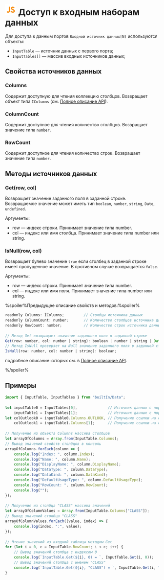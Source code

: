 # ![](../../../media/app/icons/component-18/component-default-55.svg) Доступ к входным наборам данных

Для доступа к данным портов `Входной источник данных[N]` используются объекты:

- `InputTable` — источник данных с первого порта;
- `InputTables[]` — массив входных источников данных;

## Свойства источников данных

### Columns

Содержит доступную для чтения коллекцию столбцов. Возвращает объект типа `IColumns` (см. [Полное описание API](./api-description.md)).

### ColumnCount

Содержит доступное для чтения количество столбцов.  Возвращает значение типа `number`.

### RowCount

Содержит доступное для чтения количество строк. Возвращает значение типа `number`.

## Методы источников данных

### Get(row, col)

Возвращает значение заданного поля в заданной строке. Возвращаемое значение может иметь тип `boolean`, `number`, `string`, `Date`, `undefined`.

Аргументы:

- row — индекс строки. Принимает значение типа number.
- col — индекс или имя столбца. Принимает значение типа number или string.

### IsNull(row, col)

Возвращает булево значение `true` если столбец в заданной строке имеет пропущенное значение. В противном случае возвращается `false`.

Аргументы:

- row — индекс строки. Принимает значение типа number.
- col — индекс или имя поля. Принимает значение типа number или string.

%spoiler%Предыдущее описание свойств и методов:%spoiler%

```javascript
readonly Columns: IColumns;         // Столбцы источника данных
readonly ColumnCount: number;       // Количество столбцов источника данных
readonly RowCount: number;          // Количество строк источника данных
    
// Метод Get возвращает значение заданного поля в заданной строке
Get(row: number, col: number | string): boolean | number | string | Date | undefined;
// Метод IsNull проверяет на Null значение заданного поля в заданной строке
IsNull(row: number, col: number | string): boolean;
```

подробное описание которых см. в [Полное описание API](./api-description.md).

%/spoiler%

## Примеры

```javascript
import { InputTable, InputTables } from "builtIn/Data";

let inputTable0 = InputTables[0],              // Источник данных с порта №1
    inputTable1 = InputTables[1];              // Источник данных с порта №2
let colOutlook0 = inputTable0.Columns.OUTLOOK, // Получение ссылки на столбец по имени
    colOutlook1 = inputTable1.Columns[1];      // Получение ссылки на столбец по индексу

// Получение из объекта Columns массива столбцов
let arrayOfColumns = Array.from(InputTable.Columns);
// Вывод значений свойств столбцов в консоль
arrayOfColumns.forEach(column => {
    console.log("Index: ", column.Index);
    console.log("Name: ", column.Name);
    console.log("DisplayName: ", column.DisplayName);
    console.log("DataType: ", column.DataType);
    console.log("DataKind: ", column.DataKind);
    console.log("DefaultUsageType: ", column.DefaultUsageType);
    console.log("RowCount: ", column.RowCount);
    console.log("");
});

// Получение из столбца "CLASS" массива значений
let arrayOfColumnValues = Array.from(InputTable.Columns["CLASS"]);
// Вывод значений столбца "CLASS"
arrayOfColumnValues.forEach((value, index) => {
    console.log(index, ":", value);
});

// Чтение значений из входной таблицы методом Get
for (let i = 0, с = InputTable.RowCount; i < с; i++) {
    // Вывод значений столбца с индексом 0
    console.log(`InputTable.Get(${i}, 0) = `, InputTable.Get(i, 0));
    // Вывод значений столбца с именем "CLASS"
    console.log(`InputTable.Get(${i}, "CLASS") = `, InputTable.Get(i, "CLASS"));
}

```